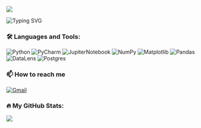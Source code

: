 <a id='link1'></a>
![](https://komarev.com/ghpvc/?username=lisittsa2050&style=flat&label=profile+views&color=orange)

![Typing SVG](https://readme-typing-svg.herokuapp.com?font=Fira+Code&size30&pause=1000&width=435&lines=Hi👋+I'm+Aleksei)

### :hammer_and_wrench: Languages and Tools:
  ![Python](https://img.shields.io/badge/python-3670A0?style=for-the-badge&logo=python&logoColor=green)
  ![PyCharm](https://img.shields.io/badge/pycharm-143?style=for-the-badge&logo=pycharm&logoColor=black&color=black&labelColor=green)
  ![JupiterNotebook](https://img.shields.io/badge/-Jupyter-f1faee?style=for-the-badge&logo=jupyter)
  ![NumPy](https://img.shields.io/badge/numpy-%23013243.svg?style=for-the-badge&logo=numpy&logoColor=orange)
  ![Matplotlib](https://img.shields.io/badge/Matplotlib-%23ffffff.svg?style=for-the-badge&logo=Matplotlib&logoColor=red)
  ![Pandas](https://img.shields.io/badge/pandas-%23150458.svg?style=for-the-badge&logo=pandas&logoColor=ffd800)
  ![DataLens](https://img.shields.io/badge/-Seaborn-f1faee?style=for-the-badge&logo=Seaborn)
  ![Postgres](https://img.shields.io/badge/postgres-%23316192.svg?style=for-the-badge&logo=postgresql&logoColor=black)
   
### 📫 How to reach me
[![Gmail](https://img.shields.io/badge/Gmail-D14836?style=for-the-badge&logo=gmail&logoColor=white)](mailto:alekseilisittsa@gmail.com)

### :fire: My GitHub Stats:

<a href="http://www.github.com/Lisittsa2050"><img src="https://github-readme-streak-stats.herokuapp.com/?user=Lisittsa2050&stroke=f97316&background=000000&ring=10b981&fire=10b981&currStreakNum=f97316&currStreakLabel=10b981&sideNums=f97316&sideLabels=f97316&dates=f97316&hide_border=true" /></a>
